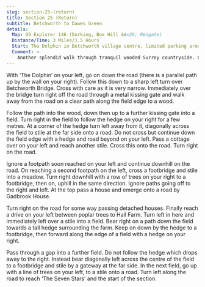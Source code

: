 ```yaml
---
slug: section-25-(return)
title: Section 25 (Return)
subtitle: Betchworth to Dawes Green
details:
  Map: OS Explorer 146 (Dorking, Box Hill &#x26; Reigate)
  Distance/Time: 3 Miles/1.5 Hours
  Start: The Dolphin in Betchworth village centre, limited parking around the village or ask in pub .
  Comment: >
    Another splendid walk through tranquil wooded Surrey countryside. Crosses historic Betchworth Bridge. This is sheep and cattle country so be prepared for many stiles.
---
```

With ‘The Dolphin’ on your left, go on down the road (there is a parallel path up by the wall on your right). Follow this down to a sharp left turn over Betchworth Bridge. Cross with care as it is very narrow. Immediately over the bridge turn right off the road through a metal kissing gate and walk away from the road on a clear path along the field edge to a wood.

Follow the path into the wood, down then up to a further kissing gate into a field. Turn right in the field to follow the hedge on your right for a few metres. At a corner of the hedge turn left away from it, diagonally across the field to stile at the far side onto a road. Do not cross but continue down the field edge with a hedge and road beyond on your left. Pass a cottage over on your left and reach another stile. Cross this onto the road. Turn right on the road.

Ignore a footpath soon reached on your left and continue downhill on the road. On reaching a second footpath on the left, cross a footbridge and stile into a meadow. Turn right downhill with a row of trees on your right to a footbridge, then on, uphill in the same direction. Ignore paths going off to the right and left. At the top pass a house and emerge onto a road by Gadbrook House.

Turn right on the road for some way passing detached houses. Finally reach a drive on your left between poplar trees to Hall Farm. Turn left in here and immediately left over a stile into a field. Bear right on a path down the field towards a tall hedge surrounding the farm. Keep on down by the hedge to a footbridge, then forward along the edge of a field with a hedge on your right.

Pass through a gap into a further field. Do not follow the hedge which drops away to the right. Instead bear diagonally left across the centre of the field to a footbridge and stile by a gateway at the far side. In the next field, go up with a line of trees on your left, to a stile onto a road. Turn left along the road to reach ‘The Seven Stars’ and the start of the section.

